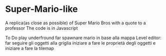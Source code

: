 # Super-Mario-like
A replica(as close as possible) of Super Mario Bros with a quote to a professor
The code is in Javascript

To Do
play underfround
far spawnare mario in base alla mappa
Level editor: 
  far seguire gli oggetti alla griglia 
  iniziare a fare le proprietà degli oggetti e iniziare a fare la tilemap
